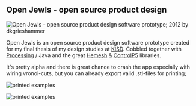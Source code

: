 

## Open Jewls - open source product design 

![Open Jewls - open source product design software prototype; 2012 by dkgrieshammer](http://dkgrieshammer.de/wp-content/uploads/2013/01/RingEdit.jpg)

Open Jewls is an open source product design software prototype created for my final thesis of my design studies at [KISD](www.kisd.de).
Cobbled together with [Processing](http://processing.org/) / Java and the great [Hemesh](http://hemesh.wblut.com/) &amp; [ControlP5](http://www.sojamo.de/libraries/controlP5/) libraries.

It's pretty alpha and there is great chance to crash the app especially with wiring vronoi-cuts, but you can already export valid .stl-files for printing;

![printed examples](http://dkgrieshammer.de/wp-content/uploads/2013/01/OpenJewls_02.jpg)

![printed examples](http://dkgrieshammer.de/wp-content/uploads/2013/01/OpenJewls_031.jpg)